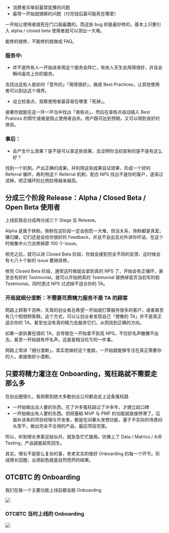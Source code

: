 

- 消费者买单前最常犹豫的问题
- 最常一开始就搞砸的问题（付完钱后最可能死在哪里）

一开始让使用者就死在门口是最蠢的。而这些 bug 却是最好修的。基本上只要引入 alpha / closed beta 使用者就可以测出一大堆。

能修的就修，不能修的就做成 FAQ。


### 服务中:

- 并不是所有人一开始进来用这个服务会阵亡，有些人天生会用得很好，并且会瞬间喜欢上你的服务。

去找出这些人是如何「意外的」「用得很好」，做成 Best Practices，让其他使用者可以到达这个境界。

- 设立检查点，观察使用者最容易在哪里「死掉」。


接著你就能在这一环一环当中找出「查核点」，然后在查核点自动插入 Best Pratices 的帮忙或者是阻止使用者自杀。用户既可达到预期，又可以得到良好的体验。

### 事后：

- 会产生什么效果？是不是可以拿这些效果，去证明你当初宣称的是不是有这么好？

找到一个机制，产出正确的成果。并利用这些成果自证效果，形成一个好的 Referral 循环。再利用这个 Referral 机制，配合 NPS 找出不是你的客户，逐渐过滤掉，把正循环的比例拉得越来越高。


## 分成三个阶段 Release：Alpha / Closed Beta / Open Beta 使用者

上线前我会分成再分成三个 Stage 去 Release。

Alpha 是属于铁粉。铁粉在这阶段一定会抱怨一大堆，但没关系，铁粉都是真爱。嫌归嫌，它们还是会给你很好的 Feedback，并且不会出去对外讲你坏话。在这个时候集中火力去修掉那 100 个 issue。

修完之后，就可以进 Closed Beta 阶段，你就会接到完全不同的反馈，这时候会有七八十个新的 issue 要继续修。

修完 Closed Beta 阶段，通常这时候就会拿到真的 NPS 了，开始会有正循环，甚至会有好的 Testmonial。就可以开始把真的 Testmonial 替换掉首页当初写的假 Testmonial。同时透过 NPS 过滤掉不适合你的 TA。

### 开局就细分垄断：不需要花费精力服务不是 TA 的顾客

网路上顾客千百种，天真的创业者总希望一开始就打算服务很多的客户，或者甚至有几个假想顾客群。这个方式，可以让创业者发现自己「想像的 TA」并不是真正适合你的 TA。甚至也没有真的精力去服务它们，从而找到正确的方向。

如果一直执著在错的 TA，会导致在一开始拿不到高 NPS。不仅好名声散播不出去，甚至一开始就有坏名声。这是是相当吃亏的一件事。

网路上常讲「细分垄断」。其实若做好这个套路，一开始就能够专注在真正需要你的人，直接做好小垄断。

## 只要将精力灌注在 Onboarding，冤枉路就不需要走那么多

在创业圈很久，我观察到绝大多数创业公司都会走上这条冤枉路

- 一开始做出没人要的东西，花了许多冤枉路过了许多年，才建立起口碑
- 一开始做出有人要的东西。但把基础 MVP 与 PMF 的功能就直接停滞了。后面补进来的项目经理与开发者，都是在闷著头发想功能，基于不实际的场景闷头苦干，做出完全不合用的产品，最后项目完蛋。

所以，听到增长黑客这帖仙丹，就急急忙忙服用。彷佛上了 Data / Matrics / A/B Testing，产品就能起死回生。

其实。增长不是那么复杂的事，老老实实的做好 Onboarding 的每一个环节。形成增长回圈，业绩起色就是自然而然的结果。

## OTCBTC 的 Onboarding

我们在每一个主要功能上线前都会跑 Onboarding

![](https://d.pr/i/J13d5j+)

### OTCBTC 当时上线的 Onboarding

![](https://imgur.com/6GP7EZP.png)

